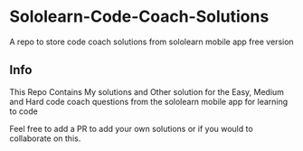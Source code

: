 # Sololearn-Code-Coach-Solutions
A repo to store code coach solutions from sololearn mobile app free version

## Info
This Repo Contains My solutions and Other solution for the Easy, Medium and Hard code coach questions from the sololearn mobile app for learning to code

Feel free to add a PR to add your own solutions or if you would to collaborate on this.
